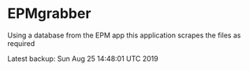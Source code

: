 # EPMgrabber
Using a database from the EPM app this application scrapes the files as required


Latest backup: Sun Aug 25 14:48:01 UTC 2019
